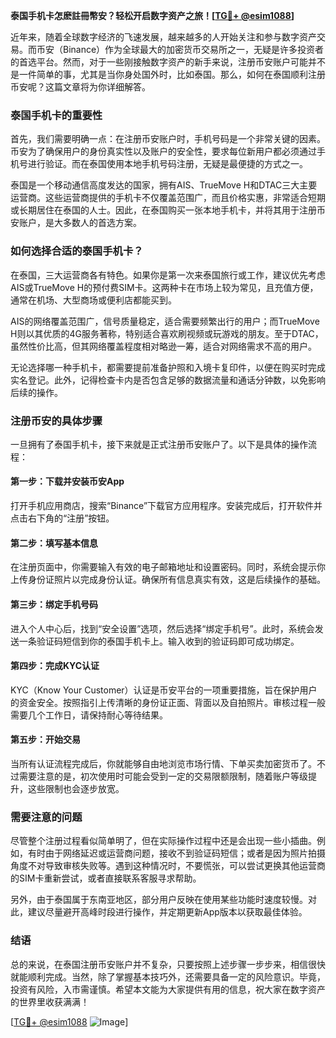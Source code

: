 **泰国手机卡怎麽註冊幣安？轻松开启数字资产之旅！[[TG💪+ @esim1088](https://t.me/s/esim1088)]**

近年来，随着全球数字经济的飞速发展，越来越多的人开始关注和参与数字资产交易。而币安（Binance）作为全球最大的加密货币交易所之一，无疑是许多投资者的首选平台。然而，对于一些刚接触数字资产的新手来说，注册币安账户可能并不是一件简单的事，尤其是当你身处国外时，比如泰国。那么，如何在泰国顺利注册币安呢？这篇文章将为你详细解答。

### 泰国手机卡的重要性

首先，我们需要明确一点：在注册币安账户时，手机号码是一个非常关键的因素。币安为了确保用户的身份真实性以及账户的安全性，要求每位新用户都必须通过手机号进行验证。而在泰国使用本地手机号码注册，无疑是最便捷的方式之一。

泰国是一个移动通信高度发达的国家，拥有AIS、TrueMove H和DTAC三大主要运营商。这些运营商提供的手机卡不仅覆盖范围广，而且价格实惠，非常适合短期或长期居住在泰国的人士。因此，在泰国购买一张本地手机卡，并将其用于注册币安账户，是大多数人的首选方案。

### 如何选择合适的泰国手机卡？

在泰国，三大运营商各有特色。如果你是第一次来泰国旅行或工作，建议优先考虑AIS或TrueMove H的预付费SIM卡。这两种卡在市场上较为常见，且充值方便，通常在机场、大型商场或便利店都能买到。

AIS的网络覆盖范围广，信号质量稳定，适合需要频繁出行的用户；而TrueMove H则以其优质的4G服务著称，特别适合喜欢刷视频或玩游戏的朋友。至于DTAC，虽然性价比高，但其网络覆盖程度相对略逊一筹，适合对网络需求不高的用户。

无论选择哪一种手机卡，都需要提前准备护照和入境卡复印件，以便在购买时完成实名登记。此外，记得检查卡内是否包含足够的数据流量和通话分钟数，以免影响后续的操作。

### 注册币安的具体步骤

一旦拥有了泰国手机卡，接下来就是正式注册币安账户了。以下是具体的操作流程：

#### 第一步：下载并安装币安App
打开手机应用商店，搜索“Binance”下载官方应用程序。安装完成后，打开软件并点击右下角的“注册”按钮。

#### 第二步：填写基本信息
在注册页面中，你需要输入有效的电子邮箱地址和设置密码。同时，系统会提示你上传身份证照片以完成身份认证。确保所有信息真实有效，这是后续操作的基础。

#### 第三步：绑定手机号码
进入个人中心后，找到“安全设置”选项，然后选择“绑定手机号”。此时，系统会发送一条验证码短信到你的泰国手机卡上。输入收到的验证码即可成功绑定。

#### 第四步：完成KYC认证
KYC（Know Your Customer）认证是币安平台的一项重要措施，旨在保护用户的资金安全。按照指引上传清晰的身份证正面、背面以及自拍照片。审核过程一般需要几个工作日，请保持耐心等待结果。

#### 第五步：开始交易
当所有认证流程完成后，你就能够自由地浏览市场行情、下单买卖加密货币了。不过需要注意的是，初次使用时可能会受到一定的交易限额限制，随着账户等级提升，这些限制也会逐步放宽。

### 需要注意的问题

尽管整个注册过程看似简单明了，但在实际操作过程中还是会出现一些小插曲。例如，有时由于网络延迟或运营商问题，接收不到验证码短信；或者是因为照片拍摄角度不对导致审核失败等。遇到这种情况时，不要慌张，可以尝试更换其他运营商的SIM卡重新尝试，或者直接联系客服寻求帮助。

另外，由于泰国属于东南亚地区，部分用户反映在使用某些功能时速度较慢。对此，建议尽量避开高峰时段进行操作，并定期更新App版本以获取最佳体验。

### 结语

总的来说，在泰国注册币安账户并不复杂，只要按照上述步骤一步步来，相信很快就能顺利完成。当然，除了掌握基本技巧外，还需要具备一定的风险意识。毕竟，投资有风险，入市需谨慎。希望本文能为大家提供有用的信息，祝大家在数字资产的世界里收获满满！

[[TG💪+ @esim1088](https://t.me/s/esim1088) ![Image](https://i.postimg.cc/4NQfJmqS/Snipaste-2025-05-13-00-14-12.png)]